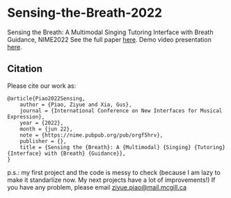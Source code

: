 # Sensing-the-Breath-2022
Sensing the Breath: A Multimodal Singing Tutoring Interface with Breath Guidance, NIME2022
See the full paper [here](https://nime.pubpub.org/pub/orgf5hrv/release/1).
Demo video presentation [here](https://www.youtube.com/watch?v=MiBfqQpaiPQ).

## Citation
Please cite our work as:
```
@article{Piao2022Sensing,
	author = {Piao, Ziyue and Xia, Gus},
	journal = {International Conference on New Interfaces for Musical Expression},
	year = {2022},
	month = {jun 22},
	note = {https://nime.pubpub.org/pub/orgf5hrv},
	publisher = {},
	title = {Sensing the {Breath}: A {Multimodal} {Singing} {Tutoring} {Interface} with {Breath} {Guidance}},
}
```

p.s.: my first project and the code is messy to check (because I am lazy to make it standarlize now. My next projects have a lot of improvements!) If you have any problem, please email ziyue.piao@mail.mcgill.ca
